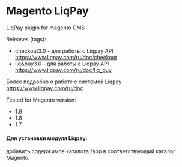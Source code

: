 Magento LiqPay
=============

LiqPay plugin for magento CMS

Releases (tags):
- checkout3.0 - для работы с Liqpay API https://www.liqpay.com/ru/doc/checkout
- liq&buy3.0 - для работы с Liqpay API https://www.liqpay.com/ru/doc/liq_buy

Более подробно о работе с системой Liqpay https://www.liqpay.com/ru/doc

Tested for Magento version:
- 1.9 
- 1.8
- 1.7

#### Для установки модуля Liqpay:
добавить содержимое каталога /app в соответствующий каталог Magento.


